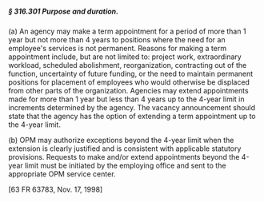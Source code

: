 ##### § 316.301 Purpose and duration. #####

(a) An agency may make a term appointment for a period of more than 1 year but not more than 4 years to positions where the need for an employee's services is not permanent. Reasons for making a term appointment include, but are not limited to: project work, extraordinary workload, scheduled abolishment, reorganization, contracting out of the function, uncertainty of future funding, or the need to maintain permanent positions for placement of employees who would otherwise be displaced from other parts of the organization. Agencies may extend appointments made for more than 1 year but less than 4 years up to the 4-year limit in increments determined by the agency. The vacancy announcement should state that the agency has the option of extending a term appointment up to the 4-year limit.

(b) OPM may authorize exceptions beyond the 4-year limit when the extension is clearly justified and is consistent with applicable statutory provisions. Requests to make and/or extend appointments beyond the 4-year limit must be initiated by the employing office and sent to the appropriate OPM service center.

[63 FR 63783, Nov. 17, 1998]